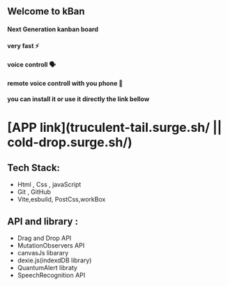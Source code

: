 ## Welcome to  kBan
#### Next Generation  kanban board 
#### very fast ⚡  
#### voice controll  🗣️
#### remote voice controll with you phone 📱
#### you can install it or use it directly the link bellow

# [APP link](truculent-tail.surge.sh/ || cold-drop.surge.sh/)

## Tech Stack:
- Html , Css , javaScript
- Git , GitHub
- Vite,esbuild, PostCss,workBox


## API and library :
- Drag and Drop API
- MutationObservers API
- canvasJs libarary
- dexie.js(indexdDB library)
- QuantumAlert libraty 
- SpeechRecognition API


